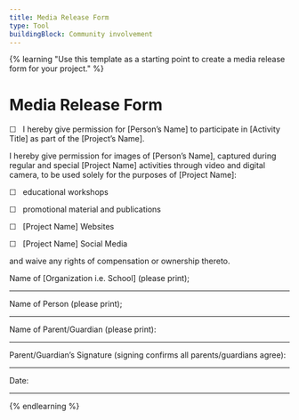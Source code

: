```yaml
---
title: Media Release Form
type: Tool
buildingBlock: Community involvement
---
```

{% learning "Use this template as a starting point to create a media release form for your project." %}
# Media Release Form

☐   I hereby give permission for \[Person’s Name] to participate in \[Activity Title] as part of the \[Project’s Name].

I hereby give permission for images of \[Person’s Name], captured during regular and special \[Project Name] activities through video and digital camera, to be used solely for the purposes of \[Project Name]:

☐   educational workshops

☐   promotional material and publications

☐   \[Project Name] Websites

☐   \[Project Name] Social Media

and waive any rights of compensation or ownership thereto.



[](<>)Name of \[Organization i.e. School] (please print);                                     

- - -



Name of Person (please print);

- - -



Name of Parent/Guardian (please print):

- - -



Parent/Guardian’s Signature (signing confirms all parents/guardians agree):

- - -



Date: 

- - -
{% endlearning %}